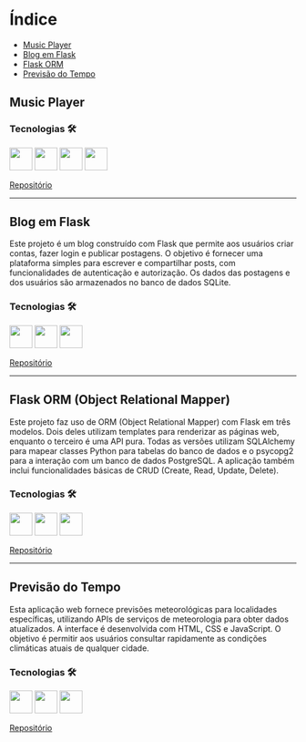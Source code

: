 # Índice

* <a href="#music-player">Music Player</a>
* <a href="#flask-blog">Blog em Flask</a>
* <a href="#flask-orm">Flask ORM</a>
* <a href="#tempo">Previsão do Tempo</a>

<span id="music-player">

## Music Player
<p>
  
</p>

### Tecnologias 🛠️
<img src="https://skillicons.dev/icons?i=typescript" width='40px'/> <img src="https://skillicons.dev/icons?i=react" width='40px'/> <img src="https://skillicons.dev/icons?i=html" width='40px'/> <img src="https://skillicons.dev/icons?i=css" width='40px'/> 

[Repositório](https://github.com/AnaCarolinaNeves/Music-Player)
</span>

<hr/>

<span id="flask-blog">

## Blog em Flask
<p>
  Este projeto é um blog construído com Flask que permite aos usuários criar contas, fazer login e publicar postagens. O objetivo é fornecer uma plataforma simples para escrever e compartilhar posts, com funcionalidades de autenticação e autorização. Os dados das postagens e dos usuários são armazenados no banco de dados SQLite.
</p>

### Tecnologias 🛠️
<img src="https://skillicons.dev/icons?i=python" width='40px'/> <img src="https://skillicons.dev/icons?i=flask" width='40px'/> <img src="https://skillicons.dev/icons?i=sqlite" width='40px'/>

[Repositório](https://github.com/AnaCarolinaNeves/Blog_Flask)
</span>

<hr/>

<span id="flask-orm">
  
## Flask ORM (Object Relational Mapper)
<p>
  Este projeto faz uso de ORM (Object Relational Mapper) com Flask em três modelos. Dois deles utilizam templates para renderizar as páginas web, enquanto o terceiro é uma API pura. Todas as versões utilizam SQLAlchemy para mapear classes Python para tabelas do banco de dados e o psycopg2 para a interação com um banco de dados PostgreSQL. A aplicação também inclui funcionalidades básicas de CRUD (Create, Read, Update, Delete).
</p>

### Tecnologias 🛠️
<img src="https://skillicons.dev/icons?i=python" width='40px'/> <img src="https://skillicons.dev/icons?i=flask" width='40px'/> <img src="https://skillicons.dev/icons?i=postgresql" width='40px'/>

[Repositório](https://github.com/AnaCarolinaNeves/Python-Flask)
</span>

<hr/>

<span id="tempo">
  
## Previsão do Tempo
<p>
  Esta aplicação web fornece previsões meteorológicas para localidades específicas, utilizando APIs de serviços de meteorologia para obter dados atualizados. A interface é desenvolvida com HTML, CSS e JavaScript. O objetivo é permitir aos usuários consultar rapidamente as condições climáticas atuais de qualquer cidade.
</p>

### Tecnologias 🛠️
<img src="https://skillicons.dev/icons?i=javascript" width='40px'/> <img src="https://skillicons.dev/icons?i=html" width='40px'/> <img src="https://skillicons.dev/icons?i=css" width='40px'/>

[Repositório](https://github.com/AnaCarolinaNeves/Weather_Forecast_React)
</span>
